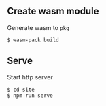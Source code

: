## Create wasm module

Generate wasm to ```pkg```
```
$ wasm-pack build
```

## Serve

Start http server
```
$ cd site
$ npm run serve
```
